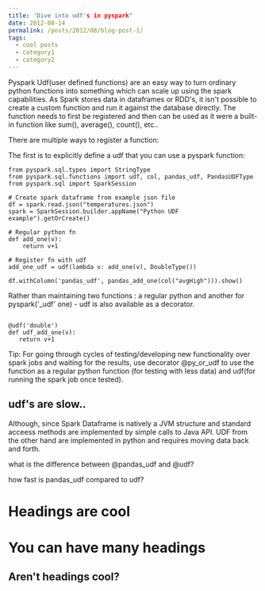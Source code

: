 ```yaml
---
title: 'Dive into udf's in pyspark'
date: 2012-08-14
permalink: /posts/2012/08/blog-post-1/
tags:
  - cool posts
  - category1
  - category2
---
```

Pyspark Udf(user defined functions) are an easy way to turn ordinary python functions into something which can scale up using the spark capabilities. As Spark stores data in dataframes or RDD's, it isn't possible to create a custom function and run it against the database directly. The function needs to first be registered and then can be used as it were a built-in function like sum(), average(), count(), etc..

There are multiple ways to register a function: 

The first is to explicitly define a udf that you can use a pyspark function:
```
from pyspark.sql.types import StringType
from pyspark.sql.functions import udf, col, pandas_udf, PandasUDFType
from pyspark.sql import SparkSession
 
# Create spark dataframe from example json file
df = spark.read.json("temperatures.json")
spark = SparkSession.builder.appName("Python UDF example").getOrCreate() 

# Regular python fn
def add_one(v):
    return v+1

# Register fn with udf
add_one_udf = udf(lambda v: add_one(v), DoubleType())

df.withColumn('pandas_udf', pandas_add_one(col("avgHigh"))).show()
```

Rather than maintaining two functions : a regular python and another for pyspark('_udf' one) - udf is also available as a decorator.

 ```

@udf('double')
def udf_add_one(v):
    return v+1
```
Tip: For going through cycles of testing/developing new functionality over spark jobs and waiting for the results, use decorator @py_or_udf to use the function as a regular python function (for testing with less data) and udf(for running the spark job once tested).

udf's are slow..
------

Although, since Spark Dataframe is natively a JVM structure and standard acceess methods are implemented by simple calls to Java API. UDF from the other hand are implemented in python and requires moving data back and forth.



what is the difference between @pandas_udf and @udf?

how fast is pandas_udf compared to udf?




Headings are cool
======

You can have many headings
======

Aren't headings cool?
------